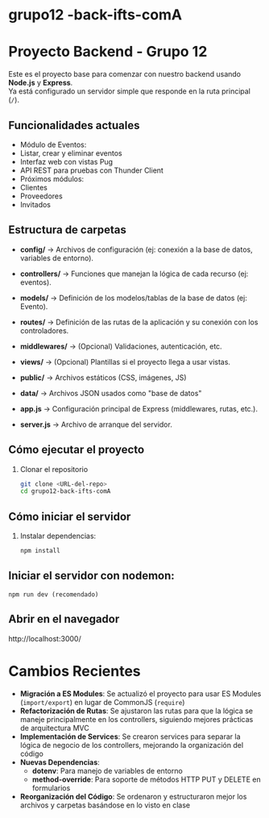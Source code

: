 # grupo12 -back-ifts-comA

# Proyecto Backend - Grupo 12

Este es el proyecto base para comenzar con nuestro backend usando **Node.js** y **Express**.  
Ya está configurado un servidor simple que responde en la ruta principal (`/`).

## Funcionalidades actuales

- Módulo de Eventos:
- Listar, crear y eliminar eventos
- Interfaz web con vistas Pug
- API REST para pruebas con Thunder Client
- Próximos módulos:
- Clientes
- Proveedores
- Invitados

## Estructura de carpetas

- **config/** → Archivos de configuración (ej: conexión a la base de datos, variables de entorno).
- **controllers/** → Funciones que manejan la lógica de cada recurso (ej: eventos).
- **models/** → Definición de los modelos/tablas de la base de datos (ej: Evento).
- **routes/** → Definición de las rutas de la aplicación y su conexión con los controladores.
- **middlewares/** → (Opcional) Validaciones, autenticación, etc.
- **views/** → (Opcional) Plantillas si el proyecto llega a usar vistas.
- **public/** → Archivos estáticos (CSS, imágenes, JS)
- **data/** → Archivos JSON usados como "base de datos"

- **app.js** → Configuración principal de Express (middlewares, rutas, etc.).
- **server.js** → Archivo de arranque del servidor.

## Cómo ejecutar el proyecto

1. Clonar el repositorio
   ```bash
   git clone <URL-del-repo>
   cd grupo12-back-ifts-comA
   ```

## Cómo iniciar el servidor

1. Instalar dependencias:
   ```bash
   npm install
   ```

## Iniciar el servidor con nodemon:

```
npm run dev (recomendado)
```

## Abrir en el navegador

http://localhost:3000/

# Cambios Recientes

- **Migración a ES Modules**: Se actualizó el proyecto para usar ES Modules (`import/export`) en lugar de CommonJS (`require`)
- **Refactorización de Rutas**: Se ajustaron las rutas para que la lógica se maneje principalmente en los controllers, siguiendo mejores prácticas de arquitectura MVC
- **Implementación de Services**: Se crearon services para separar la lógica de negocio de los controllers, mejorando la organización del código
- **Nuevas Dependencias**:
  - **dotenv**: Para manejo de variables de entorno
  - **method-override**: Para soporte de métodos HTTP PUT y DELETE en formularios
- **Reorganización del Código**: Se ordenaron y estructuraron mejor los archivos y carpetas basándose en lo visto en clase

